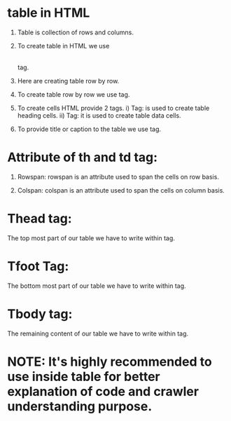 # table in HTML
1. Table is collection of rows and columns.

2. To create table in HTML we use <table></table> tag.

3. Here are creating table row by row.

4. To create table row by row we use <tr></tr> tag.

5. To create cells HTML provide 2 tags.
           i) <th></th> Tag: is used to create table heading cells.
          ii) <td></td> Tag: it is used to create table data cells.

6. To provide title or caption to the table we use <caption> </caption> tag.

# Attribute of th and td tag:
1. Rowspan: rowspan is an attribute used to span the cells on row basis.

2. Colspan: colspan is an attribute used to span the cells on column basis.

# Thead tag: 
The top most part of our table we have to write within <Thead></Thead> tag.

# Tfoot Tag:
The bottom most part of our table we have to write within <Tfoot></Tfoot> tag.

# Tbody tag:
The remaining content of our table we have to write within <Tbody></Tbody> tag.

# NOTE:  It's highly recommended to use inside table for better explanation of code and crawler understanding purpose.  